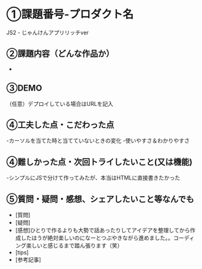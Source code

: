 # ①課題番号-プロダクト名
JS2 - じゃんけんアプリリッチver

## ②課題内容（どんな作品か）
-

## ③DEMO
（任意）デプロイしている場合はURLを記入

## ④工夫した点・こだわった点
-カーソルを当てた時と当てていないときの変化
-使いやすさ＆わかりやすさ

## ④難しかった点・次回トライしたいこと(又は機能)
-シンプルにJSで分けて作ってみたが、本当はHTMLに直接書きたかった


## ⑤質問・疑問・感想、シェアしたいこと等なんでも
- [質問]
- [疑問]
- [感想]ひとりで作るよりも大勢で話あったりしてアイデアを整理してから作成したほうが絶対楽しいのになーとつぶやきながら進めました。。コーディング楽しいと感じるまで踏ん張ります（笑）
- [tips]
- [参考記事]
